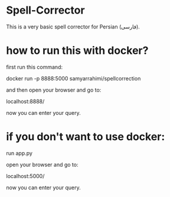 # Spell-Corrector

This is a very basic spell corrector for Persian (فارسی).
# how to run this with docker?
first run this command:

docker run -p 8888:5000 samyarrahimi/spellcorrection

and then open your browser and go to:

localhost:8888/

now you can enter your query.

# if you don't want to use docker:
run app.py

open your browser and go to:

localhost:5000/

now you can enter your query.
